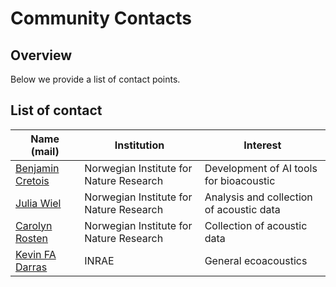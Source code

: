 # Community Contacts

## Overview

Below we provide a list of contact points. 

## List of contact

| Name (mail) | Institution | Interest |
|-------|------------|----------|
| [Benjamin Cretois](benjamin.cretois@nina.no) | Norwegian Institute for Nature Research | Development of AI tools for bioacoustic |
| [Julia Wiel](julia.wiel@nina.no) | Norwegian Institute for Nature Research | Analysis and collection of acoustic data |
| [Carolyn Rosten](carolyn.rosten@nina.no) | Norwegian Institute for Nature Research | Collection of acoustic data |
| [Kevin FA Darras](kevin.darras@inrae.fr) | INRAE | General ecoacoustics |

